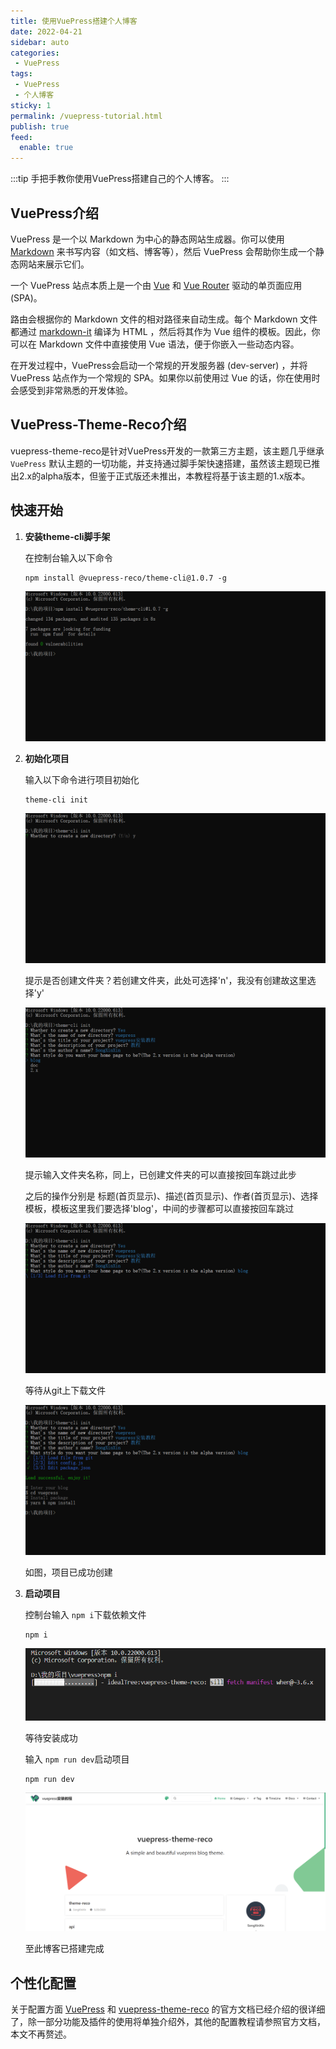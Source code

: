 ```yaml
---
title: 使用VuePress搭建个人博客
date: 2022-04-21
sidebar: auto
categories:
 - VuePress
tags: 
 - VuePress
 - 个人博客
sticky: 1
permalink: /vuepress-tutorial.html
publish: true
feed:
  enable: true
---
```

:::tip
手把手教你使用VuePress搭建自己的个人博客。
:::

<!-- more -->

## VuePress介绍

VuePress 是一个以 Markdown 为中心的静态网站生成器。你可以使用 [Markdown](https://zh.wikipedia.org/wiki/Markdown) 来书写内容（如文档、博客等），然后 VuePress 会帮助你生成一个静态网站来展示它们。

一个 VuePress 站点本质上是一个由 [Vue](https://v3.vuejs.org/) 和 [Vue Router](https://next.router.vuejs.org/) 驱动的单页面应用 (SPA)。

路由会根据你的 Markdown 文件的相对路径来自动生成。每个 Markdown 文件都通过 [markdown-it](https://github.com/markdown-it/markdown-it) 编译为 HTML ，然后将其作为 Vue 组件的模板。因此，你可以在 Markdown 文件中直接使用 Vue 语法，便于你嵌入一些动态内容。

在开发过程中，VuePress会启动一个常规的开发服务器 (dev-server) ，并将 VuePress 站点作为一个常规的 SPA。如果你以前使用过 Vue 的话，你在使用时会感受到非常熟悉的开发体验。

## VuePress-Theme-Reco介绍

vuepress-theme-reco是针对VuePress开发的一款第三方主题，该主题几乎继承 `VuePress` 默认主题的一切功能，并支持通过脚手架快速搭建，虽然该主题现已推出2.x的alpha版本，但鉴于正式版还未推出，本教程将基于该主题的1.x版本。

## 快速开始

1. **安装theme-cli脚手架**

   在控制台输入以下命令

   ```node
   npm install @vuepress-reco/theme-cli@1.0.7 -g
   ```

   ![代码效果](./image/vuepress-tutorial/1650542457788.png)
2. **初始化项目**

   输入以下命令进行项目初始化

   ```node
   theme-cli init
   ```

   ![是否创建文件夹](./image/vuepress-tutorial/1650542748179.png)

   提示是否创建文件夹？若创建文件夹，此处可选择'n'，我没有创建故这里选择'y'

   ![操作步骤](./image/vuepress-tutorial/1650542989991.png)

   提示输入文件夹名称，同上，已创建文件夹的可以直接按回车跳过此步

   之后的操作分别是 标题(首页显示)、描述(首页显示)、作者(首页显示)、选择模板，模板这里我们要选择'blog'，中间的步骤都可以直接按回车跳过

   ![等待](./image/vuepress-tutorial/1650543184996.png)

   等待从git上下载文件

   ![创建成功](./image/vuepress-tutorial/1650543476013.png)

   如图，项目已成功创建
3. **启动项目**

   控制台输入 `npm i`下载依赖文件

   ```node
   npm i
   ```

   ![等待](./image/vuepress-tutorial/1650544212891.png)

   等待安装成功

   输入 `npm run dev`启动项目

   ```node
   npm run dev
   ```

   ![效果](./image/vuepress-tutorial/1650544468278.png)

   至此博客已搭建完成

## 个性化配置

关于配置方面 [VuePress](https://v2.vuepress.vuejs.org/zh/reference/config.html) 和 [vuepress-theme-reco](https://vuepress-theme-reco.recoluan.com/views/1.x/valine.html) 的官方文档已经介绍的很详细了，除一部分功能及插件的使用将单独介绍外，其他的配置教程请参照官方文档，本文不再赘述。
